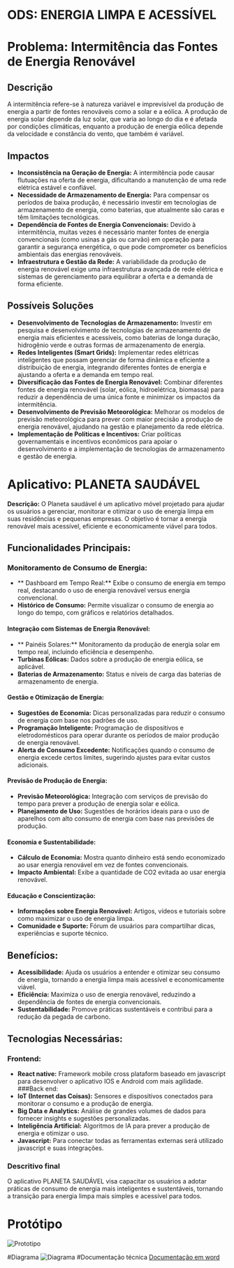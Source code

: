 # ODS: ENERGIA LIMPA E ACESSÍVEL

# Problema: Intermitência das Fontes de Energia Renovável
## Descrição
A intermitência refere-se à natureza variável e imprevisível da produção de energia a partir de fontes renováveis como a solar e a eólica. A produção de energia solar depende da luz solar, que varia ao longo do dia e é afetada por condições climáticas, enquanto a produção de energia eólica depende da velocidade e constância do vento, que também é variável.
## Impactos
- **Inconsistência na Geração de Energia:** A intermitência pode causar flutuações na oferta de energia, dificultando a manutenção de uma rede elétrica estável e confiável.
- **Necessidade de Armazenamento de Energia:** Para compensar os períodos de baixa produção, é necessário investir em tecnologias de armazenamento de energia, como baterias, que atualmente são caras e têm limitações tecnológicas.
- **Dependência de Fontes de Energia Convencionais:** Devido à intermitência, muitas vezes é necessário manter fontes de energia convencionais (como usinas a gás ou carvão) em operação para garantir a segurança energética, o que pode comprometer os benefícios ambientais das energias renováveis.
- **Infraestrutura e Gestão da Rede:** A variabilidade da produção de energia renovável exige uma infraestrutura avançada de rede elétrica e sistemas de gerenciamento para equilibrar a oferta e a demanda de forma eficiente.

## Possíveis Soluções
- **Desenvolvimento de Tecnologias de Armazenamento:** Investir em pesquisa e desenvolvimento de tecnologias de armazenamento de energia mais eficientes e acessíveis, como baterias de longa duração, hidrogênio verde e outras formas de armazenamento de energia.
- **Redes Inteligentes (Smart Grids):** Implementar redes elétricas inteligentes que possam gerenciar de forma dinâmica e eficiente a distribuição de energia, integrando diferentes fontes de energia e ajustando a oferta e a demanda em tempo real.
- **Diversificação das Fontes de Energia Renovável:** Combinar diferentes fontes de energia renovável (solar, eólica, hidroelétrica, biomassa) para reduzir a dependência de uma única fonte e minimizar os impactos da intermitência.
- **Desenvolvimento de Previsão Meteorológica:** Melhorar os modelos de previsão meteorológica para prever com maior precisão a produção de energia renovável, ajudando na gestão e planejamento da rede elétrica.
- **Implementação de Políticas e Incentivos:** Criar políticas governamentais e incentivos econômicos para apoiar o desenvolvimento e a implementação de tecnologias de armazenamento e gestão de energia.

# Aplicativo: PLANETA SAUDÁVEL
**Descrição:** O Planeta saudável é um aplicativo móvel projetado para ajudar os usuários a gerenciar, monitorar e otimizar o uso de energia limpa em suas residências e pequenas empresas. O objetivo é tornar a energia renovável mais acessível, eficiente e economicamente viável para todos.
## Funcionalidades Principais:
### Monitoramento de Consumo de Energia:
- ** Dashboard em Tempo Real:** Exibe o consumo de energia em tempo real, destacando o uso de energia renovável versus energia convencional.
- **Histórico de Consumo:** Permite visualizar o consumo de energia ao longo do tempo, com gráficos e relatórios detalhados.
#### Integração com Sistemas de Energia Renovável:
- ** Painéis Solares:** Monitoramento da produção de energia solar em tempo real, incluindo eficiência e desempenho.
- **Turbinas Eólicas:** Dados sobre a produção de energia eólica, se aplicável.
- **Baterias de Armazenamento:** Status e níveis de carga das baterias de armazenamento de energia.
#### Gestão e Otimização de Energia:
- **Sugestões de Economia:** Dicas personalizadas para reduzir o consumo de energia com base nos padrões de uso.
- **Programação Inteligente:** Programação de dispositivos e eletrodomésticos para operar durante os períodos de maior produção de energia renovável.
- **Alerta de Consumo Excedente:** Notificações quando o consumo de energia excede certos limites, sugerindo ajustes para evitar custos adicionais.
#### Previsão de Produção de Energia:
- **Previsão Meteorológica:** Integração com serviços de previsão do tempo para prever a produção de energia solar e eólica.
- **Planejamento de Uso:** Sugestões de horários ideais para o uso de aparelhos com alto consumo de energia com base nas previsões de produção.
#### Economia e Sustentabilidade:
- **Cálculo de Economia:** Mostra quanto dinheiro está sendo economizado ao usar energia renovável em vez de fontes convencionais.
- **Impacto Ambiental:** Exibe a quantidade de CO2 evitada ao usar energia renovável.
#### Educação e Conscientização:
- **Informações sobre Energia Renovável:** Artigos, vídeos e tutoriais sobre como maximizar o uso de energia limpa.
- **Comunidade e Suporte:** Fórum de usuários para compartilhar dicas, experiências e suporte técnico.
## Benefícios:
- **Acessibilidade:** Ajuda os usuários a entender e otimizar seu consumo de energia, tornando a energia limpa mais acessível e economicamente viável.
- **Eficiência:** Maximiza o uso de energia renovável, reduzindo a dependência de fontes de energia convencionais.
- **Sustentabilidade:** Promove práticas sustentáveis e contribui para a redução da pegada de carbono.
## Tecnologias Necessárias:
### Frontend:
- **React native:** Framework mobile cross plataform baseado em javascript para desenvolver o aplicativo IOS e Android com mais agilidade.
###Back end:
- **IoT (Internet das Coisas):** Sensores e dispositivos conectados para monitorar o consumo e a produção de energia.
- **Big Data e Analytics:** Análise de grandes volumes de dados para fornecer insights e sugestões personalizadas.
- **Inteligência Artificial:** Algoritmos de IA para prever a produção de energia e otimizar o uso.
- **Javascript:** Para conectar todas as ferramentas externas será utilizado javascript e suas integrações.
### Descritivo final
O aplicativo PLANETA SAUDÁVEL visa capacitar os usuários a adotar práticas de consumo de energia mais inteligentes e sustentáveis, tornando a transição para energia limpa mais simples e acessível para todos.

# Protótipo
![Prototipo](https://github.com/thallisonferreira/Aplicativo-PLANETA-SAUD-VEL/blob/main/Prototipo.png "Prototipo")

#Diagrama
![Diagrama](https://github.com/thallisonferreira/Aplicativo-PLANETA-SAUD-VEL/blob/main/Diagrama.png "Diagrama")
#Documentação técnica
[Documentação em word](https://github.com/thallisonferreira/Aplicativo-PLANETA-SAUD-VEL/blob/main/PLANETA-SAUDAVEL.docx "Documentação")


